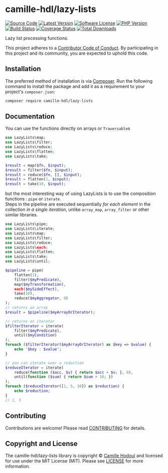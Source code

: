 # camille-hdl/lazy-lists

[![Source Code][badge-source]][source]
[![Latest Version][badge-release]][packagist]
[![Software License][badge-license]][license]
[![PHP Version][badge-php]][php]
[![Build Status][badge-build]][build]
[![Coverage Status][badge-coverage]][coverage]
[![Total Downloads][badge-downloads]][downloads]

Lazy list processing functions.

This project adheres to a [Contributor Code of Conduct][conduct]. By
participating in this project and its community, you are expected to uphold this
code.


## Installation

The preferred method of installation is via [Composer][]. Run the following
command to install the package and add it as a requirement to your project's
`composer.json`:

```bash
composer require camille-hdl/lazy-lists
```


## Documentation

You can use the functions directly on arrays or `Traversable`s

```php
use LazyLists\map;
use LazyLists\filter;
use LazyLists\reduce;
use LazyLists\flatten;
use LazyLists\take;

$result = map($fn, $input);
$result = filter($fn, $input);
$result = reduce($fn, [], $input);
$result = flatten(1, $input);
$result = take(10, $input);
```

but the most interesting way of using LazyLists is to use the composition functions : `pipe` or `iterate`.  
Steps in the pipeline are executed sequentially *for each element* in the collection *in a single iteration*, unlike `array_map`, `array_filter` or other similar libraries.

```php
use LazyLists\pipe;
use LazyLists\iterate;
use LazyLists\map;
use LazyLists\filter;
use LazyLists\reduce;
use LazyLists\each;
use LazyLists\flatten;
use LazyLists\take;
use LazyLists\until;

$pipeline = pipe(
    flatten(1),
    filter($myPredicate),
    map($myTransformation),
    each($mySideEffect),
    take(10),
    reduce($myAggregator, 0)
);
// returns an array
$result = $pipeline($myArrayOrIterator);

// returns an iterator
$filterIterator = iterate(
    filter($myPredicate),
    until($myCondition)
);
foreach ($filterIterator($myArrayOrIterator) as $key => $value) {
    echo "$key : $value";
}

// you can iterate over a reduction
$reduceIterator = iterate(
    reduce(function ($acc, $v) { return $acc + $v; }, 0),
    until(function ($sum) { return $sum > 10; })
);
foreach ($reduceIterator([1, 5, 10]) as $reduction) {
    echo $reduction;
}
// 1, 5
```

## Contributing

Contributions are welcome! Please read [CONTRIBUTING][] for details.


## Copyright and License

The camille-hdl/lazy-lists library is copyright © [Camille Hodoul](https://camillehdl.dev)
and licensed for use under the MIT License (MIT). Please see [LICENSE][] for
more information.


[conduct]: https://github.com/camille-hdl/lazy-lists/blob/master/.github/CODE_OF_CONDUCT.md
[composer]: http://getcomposer.org/
[documentation]: https://camille-hdl.github.io/lazy-lists/
[contributing]: https://github.com/camille-hdl/lazy-lists/blob/master/.github/CONTRIBUTING.md

[badge-source]: http://img.shields.io/badge/source-camille--hdl/lazy--lists-blue.svg?style=flat-square
[badge-release]: https://img.shields.io/packagist/v/camille-hdl/lazy-lists.svg?style=flat-square&label=release
[badge-license]: https://img.shields.io/packagist/l/camille-hdl/lazy-lists.svg?style=flat-square
[badge-php]: https://img.shields.io/packagist/php-v/camille-hdl/lazy-lists.svg?style=flat-square
[badge-build]: https://img.shields.io/travis/camille-hdl/lazy-lists/master.svg?style=flat-square
[badge-coverage]: https://img.shields.io/coveralls/github/camille-hdl/lazy-lists/master.svg?style=flat-square
[badge-downloads]: https://img.shields.io/packagist/dt/camille-hdl/lazy-lists.svg?style=flat-square&colorB=mediumvioletred

[source]: https://github.com/camille-hdl/lazy-lists
[packagist]: https://packagist.org/packages/camille-hdl/lazy-lists
[license]: https://github.com/camille-hdl/lazy-lists/blob/master/LICENSE
[php]: https://php.net
[build]: https://travis-ci.org/camille-hdl/lazy-lists
[coverage]: https://coveralls.io/r/camille-hdl/lazy-lists?branch=master
[downloads]: https://packagist.org/packages/camille-hdl/lazy-lists
